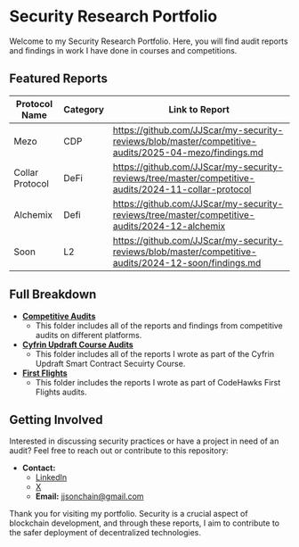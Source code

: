 # Security Research Portfolio

Welcome to my Security Research Portfolio. 
Here, you will find audit reports and findings in work I have done in courses and competitions.

## Featured Reports

| Protocol Name   | Category |                                              Link to Report                                          |
| --------------- | -------- | ---------------------------------------------------------------------------------------------------- |                 
|      Mezo       |   CDP    | https://github.com/JJScar/my-security-reviews/blob/master/competitive-audits/2025-04-mezo/findings.md |
| Collar Protocol |   DeFi   | https://github.com/JJScar/my-security-reviews/tree/master/competitive-audits/2024-11-collar-protocol |  
|    Alchemix     |   Defi   | https://github.com/JJScar/my-security-reviews/tree/master/competitive-audits/2024-12-alchemix |
|      Soon       |    L2    | https://github.com/JJScar/my-security-reviews/blob/master/competitive-audits/2024-12-soon/findings.md |

## Full Breakdown
- **[Competitive Audits](https://github.com/JJScar/my-security-reviews/tree/master/competitive-audits)**
  - This folder includes all of the reports and findings from competitive audits on different platforms. 
- **[Cyfrin Updraft Course Audits](https://github.com/JJScar/my-security-reviews/tree/master/cyfrin-course-audits)**
  - This folder includes all of the reports I wrote as part of the Cyfrin Updraft Smart Contract Secuirty Course.
- **[First Flights](https://github.com/JJScar/my-security-reviews/tree/master/codehawks-first-flights)**
  - This folder includes the reports I wrote as part of CodeHawks First Flights audits.  

## Getting Involved

Interested in discussing security practices or have a project in need of an audit? Feel free to reach out or contribute to this repository:

- **Contact:**
  - [LinkedIn](https://www.linkedin.com/in/jordan-solomon-b735b8165/)
  - [X](https://twitter.com/JJS_OnChain)
  - **Email:** jjsonchain@gmail.com

Thank you for visiting my portfolio. Security is a crucial aspect of blockchain development, and through these reports, I aim to contribute to the safer deployment of decentralized technologies.
